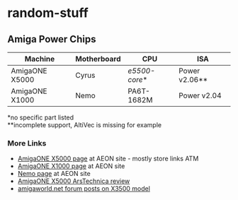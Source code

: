 # random-stuff

## Amiga Power Chips

Machine|Motherboard|CPU|ISA
-|-|-|-
AmigaONE X5000 | Cyrus | *e5500-core** | Power v2.06**
AmigaONE X1000 | Nemo | PA6T-1682M | Power v2.04

*no specific part listed  
**incomplete support, AltiVec is missing for example

### More Links
* [AmigaONE X5000 page](http://www.a-eon.com/index.php?page=x5000) at AEON site - mostly store links ATM
* [AmigaONE X1000 page](http://www.a-eon.com/index.php?page=x1000) at AEON site
* [Nemo page](http://www.a-eon.com/?page=nemo) at AEON site
* [AmigaONE X5000 ArsTechnica review](https://arstechnica.com/gadgets/2017/05/the-a-eon-amiga-x5000-reviewed-the-beloved-amiga-meets-2017/)
* [amigaworld.net forum posts on X3500 model](http://amigaworld.net/modules/newbb/viewtopic.php?topic_id=39529&forum=33)
